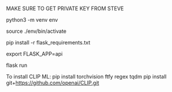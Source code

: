 MAKE SURE TO GET PRIVATE KEY FROM STEVE

python3 -m venv env

source ./env/bin/activate

pip install -r flask_requirements.txt

export FLASK_APP=api

flask run


To install CLIP ML:
pip install torchvision ftfy regex tqdm
pip install git+https://github.com/openai/CLIP.git